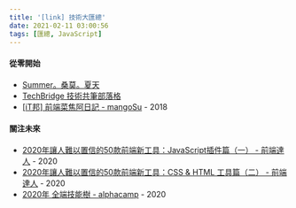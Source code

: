 ```yaml
---
title: '[link] 技術大匯總'
date: 2021-02-11 03:00:56
tags: [匯總, JavaScript]
---
```


#### 從零開始
  - [Summer。桑莫。夏天](https://cythilya.github.io/)
  - [TechBridge 技術共筆部落格](https://blog.techbridge.cc/)
  - [[iT邦] 前端菜焦阿日記 - mangoSu](https://ithelp.ithome.com.tw/users/20112158/ironman/1914) - 2018

<!-- more -->

#### 關注未來
  - [2020年讓人難以置信的50款前端新工具：JavaScript插件篇（一） - 前端達人](https://twgreatdaily.com/Ab5UHHABgx9BqZZIPEa_.html) - 2020
  - [2020年讓人難以置信的50款前端新工具：CSS & HTML 工具篇（二） - 前端達人](https://blog.csdn.net/Ed7zgeE9X/article/details/104306013) - 2020
  - [2020年 全端技能樹 - alphacamp](https://tw.alphacamp.co/blog/javascript-full-stack-developer-journey-and-skilltree?utm_source=facebook&utm_medium=paidsocial&utm_campaign=Rem-SiteVisitors&utm_term=Rem&utm_content=blog-skilltree-v2) - 2020
